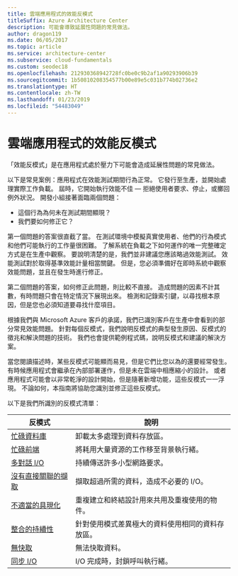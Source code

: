 ```yaml
---
title: 雲端應用程式的效能反模式
titleSuffix: Azure Architecture Center
description: 可能會導致延展性問題的常見做法。
author: dragon119
ms.date: 06/05/2017
ms.topic: article
ms.service: architecture-center
ms.subservice: cloud-fundamentals
ms.custom: seodec18
ms.openlocfilehash: 212930368942728fc0be0c9b2af1a90293906b39
ms.sourcegitcommit: 1b50810208354577b00e89e5c031b774b02736e2
ms.translationtype: HT
ms.contentlocale: zh-TW
ms.lasthandoff: 01/23/2019
ms.locfileid: "54483049"
---
```

# <a name="performance-antipatterns-for-cloud-applications"></a>雲端應用程式的效能反模式

「效能反模式」是在應用程式處於壓力下可能會造成延展性問題的常見做法。

以下是常見案例：應用程式在效能測試期間行為正常。 它發行至生產，並開始處理實際工作負載。 屆時，它開始執行效能不佳 &mdash; 拒絕使用者要求、停止，或擲回例外狀況。 開發小組接著面臨兩個問題：

- 這個行為為何未在測試期間顯現？
- 我們要如何修正它？

第一個問題的答案很直截了當。 在測試環境中模擬真實使用者、他們的行為模式和他們可能執行的工作量很困難。 了解系統在負載之下如何運作的唯一完整確定方式是在生產中觀察。 要說明清楚的是，我們並非建議您應該略過效能測試。 效能測試對於取得基準效能計量相當關鍵。 但是，您必須準備好在即時系統中觀察效能問題，並且在發生時進行修正。

第二個問題的答案，如何修正此問題，則比較不直接。 造成問題的因素不計其數，有時問題只會在特定情況下展現出來。 檢測和記錄索引鍵，以尋找根本原因，但是您也必須知道要尋找什麼項目。

根據我們與 Microsoft Azure 客戶的承諾，我們已識別客戶在生產中會看到的部分常見效能問題。 針對每個反模式，我們說明反模式的典型發生原因、反模式的徵兆和解決問題的技術。 我們也會提供範例程式碼，說明反模式和建議的解決方案。

當您閱讀描述時，某些反模式可能顯而易見，但是它們比您以為的還要經常發生。 有時候應用程式會繼承在內部部署運作，但是未在雲端中相應縮小的設計。 或者應用程式可能會以非常乾淨的設計開始，但是隨著新增功能，這些反模式一一浮現。 不論如何，本指南將協助您識別並修正這些反模式。

以下是我們所識別的反模式清單：

| 反模式 | 說明 |
|-------------|-------------|
| [忙碌資料庫][BusyDatabase] | 卸載太多處理到資料存放區。 |
| [忙碌前端][BusyFrontEnd] | 將耗用大量資源的工作移至背景執行緒。 |
| [多對話 I/O][ChattyIO] | 持續傳送許多小型網路要求。 |
| [沒有直接關聯的擷取][ExtraneousFetching] | 擷取超過所需的資料，造成不必要的 I/O。 |
| [不適當的具現化][ImproperInstantiation] | 重複建立和終結設計用來共用及重複使用的物件。 |
| [整合的持續性][MonolithicPersistence] | 針對使用模式差異極大的資料使用相同的資料存放區。 |
| [無快取][NoCaching] | 無法快取資料。 |
| [同步 I/O][SynchronousIO] | I/O 完成時，封鎖呼叫執行緒。 |

[BusyDatabase]: ./busy-database/index.md
[BusyFrontEnd]: ./busy-front-end/index.md
[ChattyIO]: ./chatty-io/index.md
[ExtraneousFetching]: ./extraneous-fetching/index.md
[ImproperInstantiation]: ./improper-instantiation/index.md
[MonolithicPersistence]: ./monolithic-persistence/index.md
[NoCaching]: ./no-caching/index.md
[SynchronousIO]: ./synchronous-io/index.md
